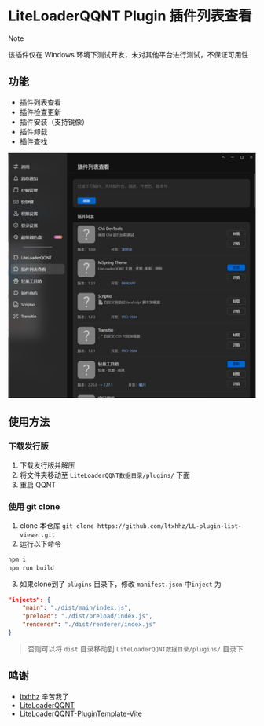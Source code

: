 # LiteLoaderQQNT Plugin 插件列表查看

> [!NOTE]
> 该插件仅在 Windows 环境下测试开发，未对其他平台进行测试，不保证可用性

## 功能

- 插件列表查看
- 插件检查更新
- 插件安装（支持镜像）
- 插件卸载
- 插件查找

![](./imgs/1.png)

## 使用方法

### 下载发行版

1. 下载发行版并解压
2. 将文件夹移动至 `LiteLoaderQQNT数据目录/plugins/` 下面
3. 重启 QQNT

### 使用 git clone

1. clone 本仓库 `git clone https://github.com/ltxhhz/LL-plugin-list-viewer.git`
2. 运行以下命令
```bash
npm i
npm run build
```
3. 如果clone到了 `plugins` 目录下，修改 `manifest.json` 中`inject` 为
```json
"injects": {
    "main": "./dist/main/index.js",
    "preload": "./dist/preload/index.js",
    "renderer": "./dist/renderer/index.js"
}
```
>否则可以将 `dist` 目录移动到 `LiteLoaderQQNT数据目录/plugins/` 目录下

## 鸣谢

- [ltxhhz](https://github.com/ltxhhz) 辛苦我了
- [LiteLoaderQQNT](https://github.com/LiteLoaderQQNT/LiteLoaderQQNT)
- [LiteLoaderQQNT-PluginTemplate-Vite](https://github.com/MisaLiu/LiteLoaderQQNT-PluginTemplate-Vite)
